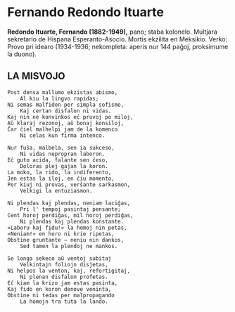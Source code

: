 # Fernando Redondo Ituarte
**Redondo Ituarte, Fernando (1882-1949),** pano; staba kolonelo. Multjara sekretario de Hispana Esperanto-Asocio. Mortis ekzilita en Meksikio. Verko: Provo pri idearo (1934-1936; nekompleta: aperis nur 144 paĝoj, proksimume la duono).


## LA MISVOJO

    Post densa mallumo ekzistas abismo,
        Al kiu la lingvo rapidas;
    Ni semas malfidon per simpla sofismo,
        Kaj certan disfalon ni vidas.
    Kaj nin ne konvinkos eĉ pruvoj po miloj,
    Aŭ klaraj rezonoj, aŭ bonaj konsiloj,
    Ĉar ĉiel malhelpi jam de la komenco
        Ni celas kun firma intenco.

    Nur fuŝa, malbela, sen ia sukceso,
        Ni vidas nepropran laboron.
    Eĉ guto acida, falante sen ĉeso,
        Doloras plej gajan la koron.
    La moko, la rido, la indiferento,
    Jen estas la iloj, en ĉiu momento,
    Per kiuj ni provas, verŝante sarkasmon,
        Velkigi la entuziasmon.

    Ni plendas kaj plendas, neniam laciĝas,
        Pri l' tempoj pasintaj pensante;
    Cent horoj perdiĝas, mil horoj perdiĝas,
        Ni plendas kaj plendas konstante.
    «Laboru kaj fidu!» la homoj nin petas,
    «Neniam!» en ĥoro ni krie ripetas,
    Obstine gruntante — neniu nin dankos,
        Sed tamen la plendoj ne mankos.

    Se longa sekeco aŭ ventoj subitaj
        Velkintajn foliojn disĵetas,
    Ni helpos la venton, kaj, refortigitaj,
        Ni plenan disfalon profetas.
    Eĉ kiam la krizo jam estas pasinta,
    Kaj fido en koron denove veninta,
    Obstine ni tedas per malpropagando
        La homojn tra tuta la lando.
